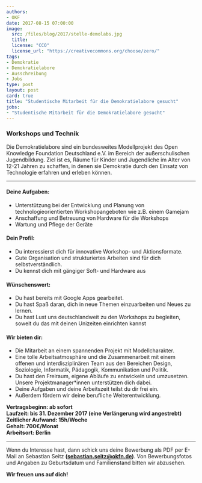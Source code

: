 ```yaml
---
authors:
- OKF
date: 2017-08-15 07:00:00
image:
  src: /files/blog/2017/stelle-demolabs.jpg
  title:
  license: "CCO"
  license_url: "https://creativecommons.org/choose/zero/"
tags:
- Demokratie
- Demokratielabore
- Ausschreibung
- Jobs
type: post
layout: post
card: true
title: "Studentische Mitarbeit für die Demokratielabore gesucht"
jobs: 
- "Studentische Mitarbeit für die Demokratielabore gesucht"
---
```


### Workshops und Technik

Die Demokratielabore sind ein bundesweites Modellprojekt des Open Knowledge Foundation Deutschland e.V. im Bereich der außerschulischen Jugendbildung. Ziel ist es, Räume für Kinder und Jugendliche im Alter von 12-21 Jahren zu schaffen, in denen sie Demokratie durch den Einsatz von Technologie erfahren und erleben können.

<hr>

#### Deine Aufgaben:

- Unterstützung bei der Entwicklung und Planung von technologieorientierten Workshopangeboten wie z.B. einem Gamejam
- Anschaffung und Betreuung von Hardware für die Workshops
- Wartung und Pflege der Geräte

#### Dein Profil:

- Du interessierst dich für innovative Workshop- und Aktionsformate.
- Gute Organisation und strukturiertes Arbeiten sind für dich selbstverständlich.
- Du kennst dich mit gängiger Soft- und Hardware aus

#### Wünschenswert:

- Du hast bereits mit Google Apps gearbeitet.
- Du hast Spaß daran, dich in neue Themen einzuarbeiten und Neues zu lernen.
- Du hast Lust uns deutschlandweit zu den Workshops zu begleiten, soweit du das mit deinen Unizeiten einrichten kannst


#### Wir bieten dir:
- Die Mitarbeit an einem spannenden Projekt mit Modellcharakter. 
- Eine tolle Arbeitsatmosphäre und die Zusammenarbeit mit einem offenen und interdisziplinären Team aus den Bereichen Design, Soziologie, Informatik, Pädagogik, Kommunikation und Politik. 
- Du hast den Freiraum, eigene Abläufe zu entwickeln und umzusetzen. Unsere Projektmanager*innen unterstützen dich dabei.
- Deine Aufgaben und deine Arbeitszeit teilst du dir frei ein. 
- Außerdem fördern wir deine berufliche Weiterentwicklung.

 **Vertragsbeginn: ab sofort<br/>
Laufzeit: bis 31. Dezember 2017 (eine Verlängerung wird angestrebt) <br/>
Zeitlicher Aufwand: 15h/Woche <br/>
Gehalt: 700€/Monat <br/>
Arbeitsort: Berlin**

<hr>

Wenn du Interesse hast, dann schick uns deine Bewerbung als PDF per E-Mail an Sebastian Seitz **(sebastian.seitz@okfn.de)**. Von Bewerbungsfotos und Angaben zu Geburtsdatum und Familienstand bitten wir abzusehen.

**Wir freuen uns auf dich!**
